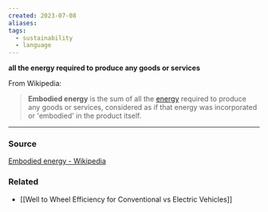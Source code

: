 ```yaml
---
created: 2023-07-08
aliases: 
tags:
  - sustainability
  - language
---
```

**all the energy required to produce any goods or services**

From Wikipedia:

> **Embodied energy** is the sum of all the [energy](https://en.m.wikipedia.org/wiki/Energy_use) required to produce any goods or services, considered as if that energy was incorporated or 'embodied' in the product itself.
> 

****
### Source

[Embodied energy - Wikipedia](https://en.m.wikipedia.org/wiki/Embodied_energy)

### Related
- [[Well to Wheel Efficiency for Conventional vs Electric Vehicles]]